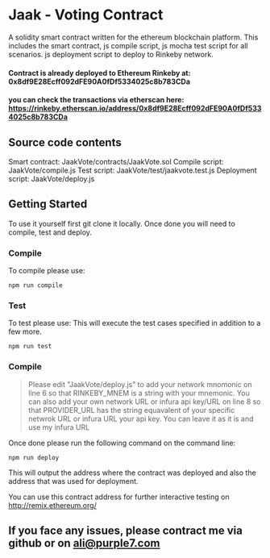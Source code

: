# Jaak - Voting Contract

A solidity smart contract written for the ethereum blockchain platform. 
This includes the smart contract, js compile script, js mocha test script for all scenarios. js deployment script to deploy to Rinkeby network.

#### Contract is already deployed to Ethereum Rinkeby at: 0x8df9E28Ecff092dFE90A0fDf5334025c8b783CDa

#### you can check the transactions via etherscan here: https://rinkeby.etherscan.io/address/0x8df9E28Ecff092dFE90A0fDf5334025c8b783CDa


## Source code contents

Smart contract: JaakVote/contracts/JaakVote.sol
Compile script: JaakVote/compile.js
Test script: JaakVote/test/jaakvote.test.js
Deployment script: JaakVote/deploy.js

## Getting Started

To use it yourself first git clone it locally. Once done you will need to compile, test and deploy.

### Compile
To compile please use:

```
npm run compile
```

### Test
To test please use:
This will execute the test cases specified in addition to a few more.

```
npm run test
```

### Compile
>Please edit "JaakVote/deploy.js" to add your network mnomonic on line 6 so that RINKEBY_MNEM is a string with
>your mnemonic. You can also add your own network URL or infura api key/URL on line 8 so that PROVIDER_URL has 
>the string equavalent of your specific netwrok URL or infura URL your api key. You can leave it as it is and use
>my infura URL

Once done please run the following command on the command line:

```
npm run deploy
```
This will output the address where the contract was deployed and also the address that was used for deployment.

You can use this contract address for further interactive testing on http://remix.ethereum.org/ 

## If you face any issues, please contract me via github or on ali@purple7.com